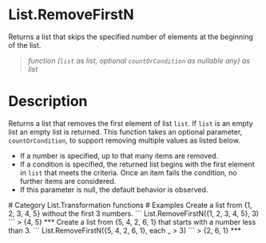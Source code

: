 # List.RemoveFirstN
Returns a list that skips the specified number of elements at the beginning of the list.
> _function (<code>list</code> as list, optional <code>countOrCondition</code> as nullable any) as list_

# Description 
Returns a list that removes the first element of list <code>list</code>. If <code>list</code> is an empty list an empty list is returned.
This function takes an optional parameter, <code>countOrCondition</code>, to support removing multiple values as listed below. 
 <ul>
 <li>If a number is specified, up to that many items are removed. </li>
 <li>If a condition is specified, the returned list begins with the first element in <code>list</code> that meets the criteria. Once an item fails the condition, no further items are considered. </li>
 <li>If this parameter is null, the default behavior is observed. </li>
 </ul>
# Category 
List.Transformation functions
# Examples 
Create a list from {1, 2, 3, 4, 5} without the first 3 numbers.
```
List.RemoveFirstN({1, 2, 3, 4, 5}, 3)
```
> {4, 5}
***
Create a list from {5, 4, 2, 6, 1} that starts with a number less than 3.
```
List.RemoveFirstN({5, 4, 2, 6, 1}, each _ > 3) 
```
> {2, 6, 1}
***
